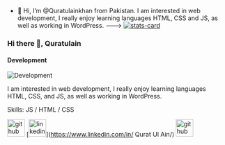 - 👋 Hi, I’m @Quratulainkhan from Pakistan. I am interested in web development, I really enjoy learning languages HTML, CSS and JS, as well as working in WordPress.
--->
[![stats-card](https://kasroudra-stats-card.herokuapp.com/svg?user=Quratulainkhan146&theme=dark)](https://github.com/Quratulainkhan146/stats-card)
### Hi there 👋, Quratulain
#### Development
![Development](https://github.com/Quratulainkhan146/Quratulainkhan146.git)

I am interested in web development, I really enjoy learning languages HTML, CSS, and JS, as well as working in WordPress.

Skills:  JS / HTML / CSS


[<img src='https://cdn.jsdelivr.net/npm/simple-icons@3.0.1/icons/github.svg' alt='github' height='40'>](https://github.com/Quratulainkhan146)  [<img src='https://cdn.jsdelivr.net/npm/simple-icons@3.0.1/icons/linkedin.svg' alt='linkedin' height='40'>](https://www.linkedin.com/in/  Qurat Ul Ain/)  [<img src='https://cdn.jsdelivr.net/npm/simple-icons@3.0.1/icons/github.svg' alt='github' height='40'>](https://github.com/Quratulainkhan146/Quratulainkhan146.git)  



 
